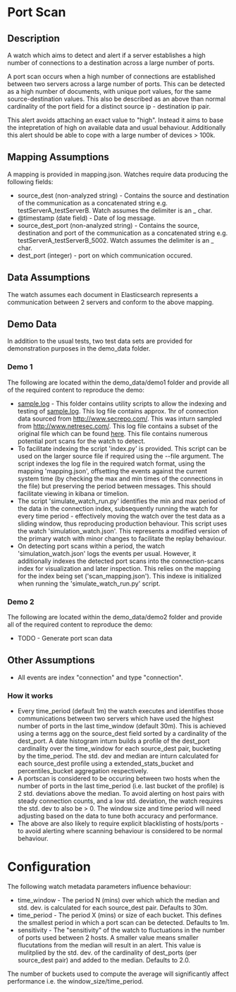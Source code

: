 # Port Scan

## Description

A watch which aims to detect and alert if a server establishes a high number of connections to a destination across a large number of ports.

A port scan occurs when a high number of connections are established between two servers across a large number of ports.  This can be detected as a high number of documents, with unique port values, for the same source-destination values.  This also be described as an above than normal cardinality of the port field for a distinct source ip - destination ip pair.

This alert avoids attaching an exact value to "high".  Instead it aims to base the intepretation of high on available data and usual behaviour.  Additionally this alert should be able to cope with a large number of devices > 100k.

## Mapping Assumptions

A mapping is provided in mapping.json.  Watches require data producing the following fields:

* source_dest (non-analyzed string) - Contains the source and destination of the communication as a concatenated string e.g. testServerA_testServerB.  Watch assumes the delimiter is an _ char.
* @timestamp (date field) - Date of log message.
* source_dest_port (non-analyzed string) -  Contains the source, destination and port of the communication as a concatenated string e.g. testServerA_testServerB_5002. Watch assumes the delimiter is an _ char.
* dest_port (integer) - port on which communication occured.

## Data Assumptions

The watch assumes each document in Elasticsearch represents a communication between 2 servers and conform to the above mapping.  

## Demo Data

In addition to the usual tests, two test data sets are provided for demonstration purposes in the demo_data folder.

### Demo 1

The following are located within the demo_data/demo1 folder and provide all of the required content to reproduce the demo:

* [sample.log](ref) - This folder contains utility scripts to allow the indexing and testing of [sample.log](ref). This log file contains approx. 1hr of connection data sourced from http://www.secrepo.com/.  This was inturn sampled from http://www.netresec.com/.  This log file contains a subset of the original file which can be found [here](http://www.secrepo.com/maccdc2012/conn.log.gz).  This file contains numerous potential port scans for the watch to detect. 
* To facilitate indexing the script 'index.py' is provided.  This script can be used on the larger source file if required using the --file argument.  The script indexes the log file in the required watch format, using the mapping 'mapping.json', offsetting the events against the current system time (by checking the max and min times of the connections in the file) but preserving the period between messages.  This should facilitate viewing in kibana or timelion.  
* The script 'simulate_watch_run.py' identifies the min and max period of the data in the connection index, subsequently running the watch for every time period - effectively moving the watch over the test data as a sliding window, thus reproducing production behaviour.  This script uses the watch 'simulation_watch.json'.  This represents a modified version of the primary watch with minor changes to facilitate the replay behaviour.
* On detecting port scans within a period, the watch 'simulation_watch.json' logs the events per usual.  However, it additionally indexes the detected port scans into the connection-scans index for visualization and later inspection.  This relies on the mapping for the index being set ('scan_mapping.json').  This indexe is initialized when running the 'simulate_watch_run.py' script.

### Demo 2

The following are located within the demo_data/demo2 folder and provide all of the required content to reproduce the demo:

* TODO - Generate port scan data


## Other Assumptions

* All events are index "connection" and type "connection".

### How it works

* Every time_period (default 1m) the watch executes and identifies those communications between two servers which have used the highest number of ports in the last time_window (default 30m).  This is achieved using a terms agg on the source_dest field sorted by a cardinality of the dest_port.  A date histogram inturn builds a profile of the dest_port cardinality over the time_window for each source_dest pair, bucketing by the time_period.   The std. dev and median are inturn calculated for each source_dest profile using a extended_stats_bucket and percentiles_bucket aggregation respectively.
* A portscan is considered to be occuring between two hosts when the number of ports in the last time_period (i.e. last bucket of the profile) is 2 std. deviations above the median. To avoid alerting on host pairs with steady connection counts, and a low std. deviation, the watch requires the std. dev to also be > 0.  The window size and time period will need adjusting based on the data to tune both accuracy and performance.  
* The above are also likely to require explicit blacklisting of hosts/ports - to avoid alerting where scanning behaviour is considered to be normal behaviour. 

# Configuration

The following watch metadata parameters influence behaviour:

* time_window - The period N (mins) over which which the median and std. dev. is calculated for each source_dest pair. Defaults to 30m.
* time_period - The period X (mins) or size of each bucket.  This defines the smallest period in which a port scan can be detected.  Defaults to 1m.
* sensitivity - The "sensitivity" of the watch to fluctuations in the number of ports used between 2 hosts. A smaller value means smaller flucutations from the median will result in an alert. This value is mulitplied by the std. dev. of the cardinality of dest_ports (per source_dest pair) and added to the median.  Defaults to 2.0. 

The number of buckets used to compute the average will significantly affect performance i.e. the window_size/time_period.